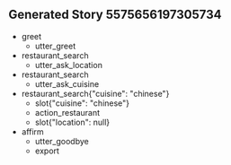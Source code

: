 ## Generated Story 5575656197305734
* greet
    - utter_greet
* restaurant_search
    - utter_ask_location
* restaurant_search
    - utter_ask_cuisine
* restaurant_search{"cuisine": "chinese"}
    - slot{"cuisine": "chinese"}
    - action_restaurant
    - slot{"location": null}
* affirm
    - utter_goodbye
    - export

